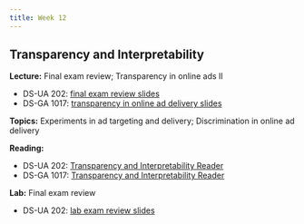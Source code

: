 ```yaml
---
title: Week 12
---
```


## Transparency and Interpretability

**Lecture:** Final exam review; Transparency in online ads II

* DS-UA 202: [final exam review slides](../../../assets/12_final_review_202.pdf)
* DS-GA 1017: [transparency in online ad delivery slides](../../../assets/12_transparency_ads.pdf)

**Topics:** Experiments in ad targeting and delivery; Discrimination in online ad delivery

**Reading:**

* DS-UA 202: [Transparency and Interpretability Reader](../../../assets/transparency_reader_ua202_2022.pdf)
* DS-GA 1017: [Transparency and Interpretability Reader](../../../assets/transparency_reader.pdf)

**Lab:** Final exam review

* DS-UA 202: [lab exam review slides](../../../assets/lab_12_review.pdf)
